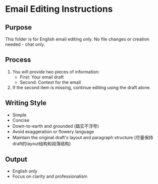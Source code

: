 # Email Editing Instructions

## Purpose
This folder is for English email editing only. No file changes or creation needed - chat only.

## Process
1. You will provide two pieces of information:
   - First: Your email draft
   - Second: Context for the email
2. If the second item is missing, continue editing using the draft alone.

## Writing Style
- Simple
- Concise
- Down-to-earth and grounded (踏实不浮夸)
- Avoid exaggeration or flowery language
- Maintain the original draft's layout and paragraph structure (尽量保持draft的layout结构和段落结构)

## Output
- English only
- Focus on clarity and professionalism
